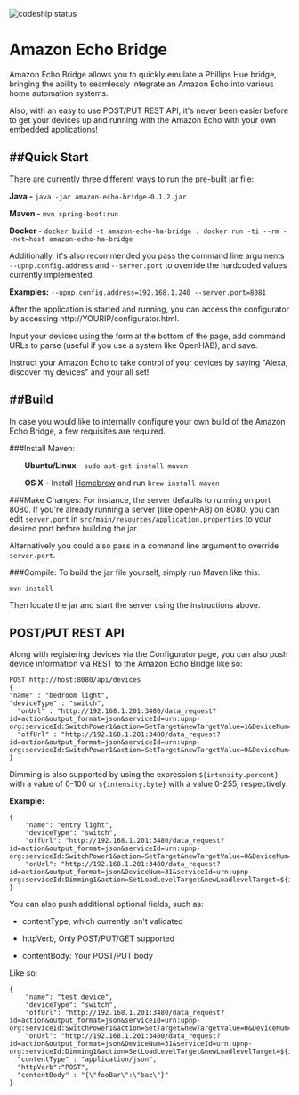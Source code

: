 ![codeship status](https://codeship.com/projects/998e16f0-ca03-0132-6689-76c03995407a/status?branch=master)


# Amazon Echo Bridge 

Amazon Echo Bridge allows you to quickly emulate a Phillips Hue bridge, bringing the ability to seamlessly integrate an Amazon Echo into various home automation systems.  

Also, with an easy to use POST/PUT REST API, it's never been easier before to get your devices up and running with the Amazon Echo with your own embedded applications!

##Quick Start
---

There are currently three different ways to run the pre-built jar file:

**Java -** ```java -jar amazon-echo-bridge-0.1.2.jar```

**Maven -** ```mvn spring-boot:run```

**Docker -** ```docker build -t amazon-echo-ha-bridge .
docker run -ti --rm --net=host amazon-echo-ha-bridge```

 Additionally, it's also recommended you pass the command line arguments ```--upnp.config.address``` and ```--server.port``` to override the hardcoded values currently implemented.

**Examples:**
```--upnp.config.address=192.168.1.240 --server.port=8081```

After the application is started and running, you can access the configurator by accessing http://YOURIP/configurator.html. 

Input your devices using the form at the bottom of the page, add command URLs to parse (useful if you use a system like OpenHAB), and save.

Instruct your Amazon Echo to take control of your devices by saying "Alexa, discover my devices" and your all set!


##Build
---
In case you would like to internally configure your own build of the Amazon Echo Bridge, a few requisites are required.

###Install Maven: 

&nbsp;&nbsp;&nbsp;&nbsp;&nbsp;&nbsp; **Ubuntu/Linux** - ```sudo apt-get install maven```

&nbsp;&nbsp;&nbsp;&nbsp;&nbsp;&nbsp; 
**OS X** - Install [Homebrew](http://brew.sh/) and run ```brew install maven```

###Make Changes:
For instance, the server defaults to running on port 8080. If you're already running a server (like openHAB) on 8080, you can edit ```server.port``` in ```src/main/resources/application.properties``` to your desired port before building the jar. 

Alternatively you could also pass in a command line argument to override ```server.port```.

###Compile:
To build the jar file yourself, simply run Maven like this:
```
mvn install
```

Then locate the jar and start the server using the instructions above.

POST/PUT REST API
-----

Along with registering devices via the Configurator page, you can also push device information via REST to the Amazon Echo Bridge like so:
```
POST http://host:8080/api/devices
{
"name" : "bedroom light",
"deviceType" : "switch",
  "onUrl" : "http://192.168.1.201:3480/data_request?id=action&output_format=json&serviceId=urn:upnp-org:serviceId:SwitchPower1&action=SetTarget&newTargetValue=1&DeviceNum=41",
  "offUrl" : "http://192.168.1.201:3480/data_request?id=action&output_format=json&serviceId=urn:upnp-org:serviceId:SwitchPower1&action=SetTarget&newTargetValue=0&DeviceNum=41"
}
```

Dimming is also supported by using the expression ```${intensity.percent}``` with a value of 0-100 or ```${intensity.byte}``` with a value 0-255, respectively.

**Example:**

```
{
    "name": "entry light",
    "deviceType": "switch",
    "offUrl": "http://192.168.1.201:3480/data_request?id=action&output_format=json&serviceId=urn:upnp-org:serviceId:SwitchPower1&action=SetTarget&newTargetValue=0&DeviceNum=31",
    "onUrl": "http://192.168.1.201:3480/data_request?id=action&output_format=json&DeviceNum=31&serviceId=urn:upnp-org:serviceId:Dimming1&action=SetLoadLevelTarget&newLoadlevelTarget=${intensity.percent}"
}
```

You can also push additional optional fields, such as:

 * contentType, which currently isn't validated

 * httpVerb, Only POST/PUT/GET supported

 * contentBody: Your POST/PUT body

Like so:
```
{
    "name": "test device",
    "deviceType": "switch",
    "offUrl": "http://192.168.1.201:3480/data_request?id=action&output_format=json&serviceId=urn:upnp-org:serviceId:SwitchPower1&action=SetTarget&newTargetValue=0&DeviceNum=31",
    "onUrl": "http://192.168.1.201:3480/data_request?id=action&output_format=json&DeviceNum=31&serviceId=urn:upnp-org:serviceId:Dimming1&action=SetLoadLevelTarget&newLoadlevelTarget=${intensity.percent}",
  "contentType" : "application/json",
  "httpVerb":"POST",
  "contentBody" : "{\"fooBar\":\"baz\"}"
}
```
